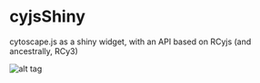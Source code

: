 # cyjsShiny
cytoscape.js as a shiny widget, with an API based on RCyjs (and ancestrally, RCy3)

![alt tag](https://raw.githubusercontent.com/paul-shannon/cyjShiny/ygModelImage.png)
